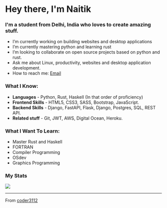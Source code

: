 # Hey there, I'm Naitik

### I'm a student from Delhi, India who loves to create amazing stuff.

- I’m currently working on building websites and desktop applications
- I’m currently mastering python and learning rust 
- I’m looking to collaborate on open source projects based on python and rust.
- Ask me about Linux, productivity, websites and desktop application development.
- How to reach me: [Email](mailto:mundranaitik@outlook.com) 

### What I Know:
- **Languages** - Python, Rust, Haskell (In that order of proficiency)
- **Frontend Skills** - HTML5, CSS3, SASS, Bootstrap, JavaScript.
- **Backend Skills** - Django, FastAPI, Flask, Django, Postgres, SQL, REST API.
- **Related stuff** - Git, JWT, AWS, Digital Ocean, Heroku.

### What I Want To Learn:
- Master Rust and Haskell
- FORTRAN
- Compiler Programming
- OSdev
- Graphics Programming

### My Stats
<img src="https://github-readme-stats.vercel.app/api/?username=coder3112&show_icons=true&title_color=fff&icon_color=79ff97&text_color=9f9f9f&bg_color=151515">

---
From [coder3112](https://github.com/coder3112)
